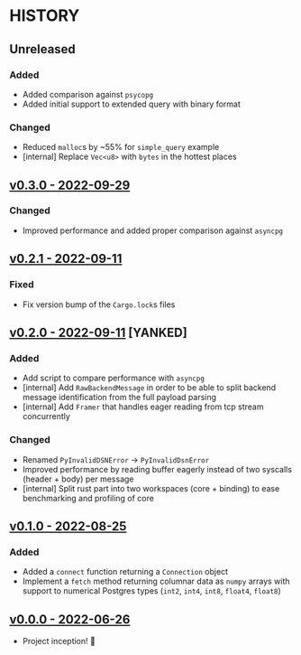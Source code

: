 # HISTORY

## Unreleased

### Added

- Added comparison against `psycopg`
- Added initial support to extended query with binary format

### Changed

- Reduced `malloc`s by ~55% for `simple_query` example
- [internal] Replace `Vec<u8>` with `bytes` in the hottest places

## [v0.3.0 - 2022-09-29](https://github.com/se7entyse7en/ohmyfpg/compare/v0.2.1...v0.3.0)

### Changed

- Improved performance and added proper comparison against `asyncpg`

## [v0.2.1 - 2022-09-11](https://github.com/se7entyse7en/ohmyfpg/compare/v0.2.0...v0.2.1)

### Fixed

- Fix version bump of the `Cargo.lock`s files

## [v0.2.0 - 2022-09-11](https://github.com/se7entyse7en/ohmyfpg/compare/v0.1.0...v0.2.0) [YANKED]

### Added

- Add script to compare performance with `asyncpg`
- [internal] Add `RawBackendMessage` in order to be able to split backend message identification from the full payload parsing
- [internal] Add `Framer` that handles eager reading from tcp stream concurrently

### Changed

- Renamed `PyInvalidDSNError` -> `PyInvalidDsnError`
- Improved performance by reading buffer eagerly instead of two syscalls (header + body) per message
- [internal] Split rust part into two workspaces (core + binding) to ease benchmarking and profiling of core

## [v0.1.0 - 2022-08-25](https://github.com/se7entyse7en/ohmyfpg/compare/v0.0.0...v0.1.0)

### Added

- Added a `connect` function returning a `Connection` object
- Implement a `fetch` method returning columnar data as `numpy` arrays with support to numerical Postgres types (`int2`, `int4`, `int8`, `float4`, `float8`)

## [v0.0.0 - 2022-06-26](https://github.com/se7entyse7en/ohmyfpg/compare/95f47c4cee38fad74a969ec34e5169c6e4e23c38...v0.0.0)

- Project inception! :tada:
